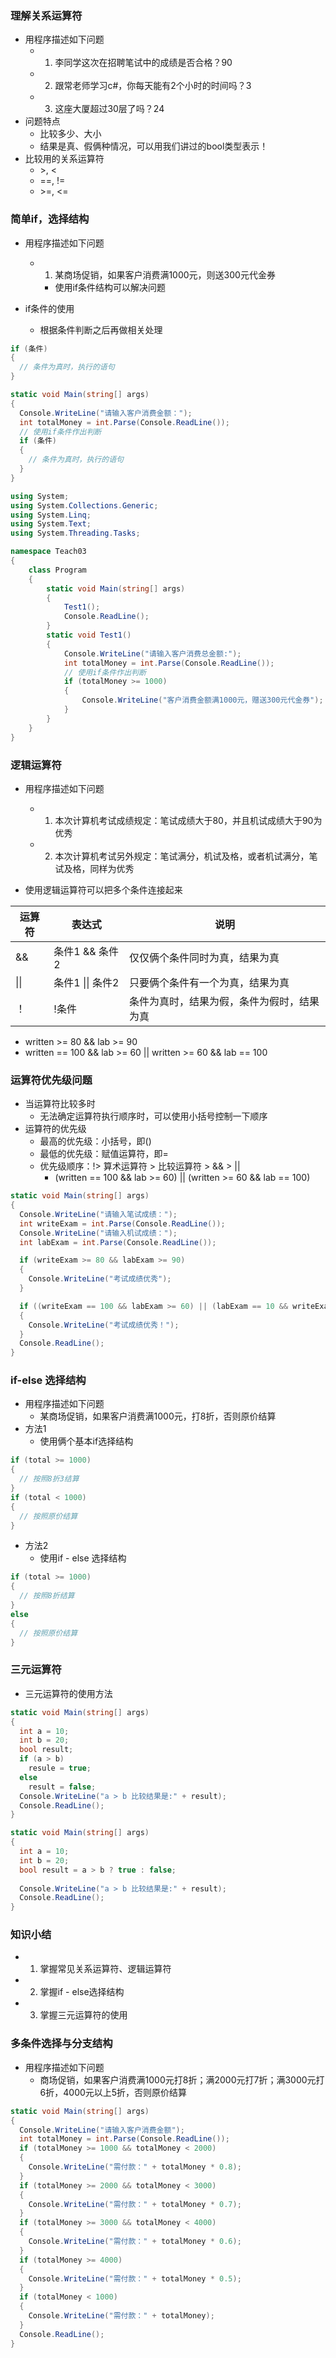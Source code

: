 ### 理解关系运算符
- 用程序描述如下问题
  - 1. 李同学这次在招聘笔试中的成绩是否合格？90
  - 2. 跟常老师学习c#，你每天能有2个小时的时间吗？3
  - 3. 这座大厦超过30层了吗？24
- 问题特点
  - 比较多少、大小
  - 结果是真、假俩种情况，可以用我们讲过的bool类型表示！
- 比较用的关系运算符
  - \>, \<
  - ==, !=
  - \>=, \<=

### 简单if，选择结构
- 用程序描述如下问题
  - 1. 某商场促销，如果客户消费满1000元，则送300元代金券
    - 使用if条件结构可以解决问题

- if条件的使用
  - 根据条件判断之后再做相关处理

``` c#
if (条件) 
{
  // 条件为真时，执行的语句
}
```
``` c#
static void Main(string[] args)
{
  Console.WriteLine("请输入客户消费金额：");
  int totalMoney = int.Parse(Console.ReadLine());
  // 使用if条件作出判断
  if (条件) 
  {
    // 条件为真时，执行的语句
  }
}
```
``` c#
using System;
using System.Collections.Generic;
using System.Linq;
using System.Text;
using System.Threading.Tasks;

namespace Teach03
{
    class Program
    {
        static void Main(string[] args)
        {
            Test1();
            Console.ReadLine();
        }
        static void Test1()
        {
            Console.WriteLine("请输入客户消费总金额:");
            int totalMoney = int.Parse(Console.ReadLine());
            // 使用if条件作出判断
            if (totalMoney >= 1000)
            {
                Console.WriteLine("客户消费金额满1000元，赠送300元代金券");
            }
        }
    }
}
```

### 逻辑运算符
- 用程序描述如下问题
  - 1. 本次计算机考试成绩规定：笔试成绩大于80，并且机试成绩大于90为优秀
  - 2. 本次计算机考试另外规定：笔试满分，机试及格，或者机试满分，笔试及格，同样为优秀
 
- 使用逻辑运算符可以把多个条件连接起来

|运算符|表达式|说明|
|----|----|----|
|&& | 条件1 && 条件2| 仅仅俩个条件同时为真，结果为真|
|\|\||条件1 \|\| 条件2 | 只要俩个条件有一个为真，结果为真|
|！|!条件|条件为真时，结果为假，条件为假时，结果为真|

- written >= 80 && lab >= 90
- written == 100 && lab >= 60 || written >= 60 && lab == 100

### 运算符优先级问题
- 当运算符比较多时
  - 无法确定运算符执行顺序时，可以使用小括号控制一下顺序
- 运算符的优先级
  - 最高的优先级：小括号，即()
  - 最低的优先级：赋值运算符，即=
  - 优先级顺序：!> 算术运算符 > 比较运算符 > && > ||
    - (written == 100 && lab >= 60) || (written >= 60 && lab == 100)

``` c#
static void Main(string[] args)
{
  Console.WriteLine("请输入笔试成绩：");
  int writeExam = int.Parse(Console.ReadLine());
  Console.WriteLine("请输入机试成绩：");
  int labExam = int.Parse(Console.ReadLine());

  if (writeExam >= 80 && labExam >= 90) 
  {
    Console.WriteLine("考试成绩优秀");
  }

  if ((writeExam == 100 && labExam >= 60) || (labExam == 10 && writeExam >= 60))
  {
    Console.WriteLine("考试成绩优秀！");
  }
  Console.ReadLine();
}
```

### if-else 选择结构
- 用程序描述如下问题
  - 某商场促销，如果客户消费满1000元，打8折，否则原价结算
- 方法1
  - 使用俩个基本if选择结构
``` c#
if (total >= 1000) 
{
  // 按照8折3结算
}
if (total < 1000)
{
  // 按照原价结算
}
```
- 方法2
  - 使用if - else 选择结构
``` c#
if (total >= 1000) 
{
  // 按照8折结算
}
else
{
  // 按照原价结算
}
```

### 三元运算符
- 三元运算符的使用方法

``` c#
static void Main(string[] args)
{
  int a = 10;
  int b = 20;
  bool result;
  if (a > b)
    resule = true;
  else
    result = false;
  Console.WriteLine("a > b 比较结果是:" + result);
  Console.ReadLine(); 
}
```

``` c#
static void Main(string[] args)
{
  int a = 10;
  int b = 20;
  bool result = a > b ? true : false;
  
  Console.WriteLine("a > b 比较结果是:" + result);
  Console.ReadLine();
}
```

### 知识小结
- 1. 掌握常见关系运算符、逻辑运算符
- 2. 掌握if - else选择结构
- 3. 掌握三元运算符的使用

### 多条件选择与分支结构
- 用程序描述如下问题
  - 商场促销，如果客户消费满1000元打8折；满2000元打7折；满3000元打6折，4000元以上5折，否则原价结算

``` c#
static void Main(string[] args)
{
  Console.WriteLine("请输入客户消费金额");
  int totalMoney = int.Parse(Console.ReadLine());
  if (totalMoney >= 1000 && totalMoney < 2000) 
  {
    Console.WriteLine("需付款：" + totalMoney * 0.8);
  }
  if (totalMoney >= 2000 && totalMoney < 3000)
  {
    Console.WriteLine("需付款：" + totalMoney * 0.7);
  }
  if (totalMoney >= 3000 && totalMoney < 4000) 
  {
    Console.WriteLine("需付款：" + totalMoney * 0.6);
  }
  if (totalMoney >= 4000)
  {
    Console.WriteLine("需付款：" + totalMoney * 0.5);
  }
  if (totalMoney < 1000)
  {
    Console.WriteLine("需付款：" + totalMoney);
  }
  Console.ReadLine();
}
```
